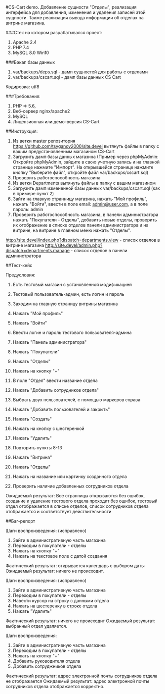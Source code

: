 #CS-Cart demo. Добавление сущности "Отделы", реализация интерфейса для добавления, изменения и удаления записей этой сущности. Также реализация вывода информации об отделах на витрине магазина.

###Стек на котором разрабатывался проект:

1. Apache 2.4
2. PHP 7.4
3. MySQL 8.0 Win10


###Бэкап базы данных

1. var/backups/deps.sql - дамп сущностей для работы с отделами
2. var/backups/cscart.sql - дамп базы данных CS Cart

Кодировка: utf8


###Требования:

1. PHP => 5.6,
2. Веб-сервер nginx/apache2
3. MySQL
4. Лицензионная или демо-версия CS-Cart


##Инструкция:

1. Из ветки master репозитория https://github.com/tsyganov2000/site.devel вытянуть файлы в папку с вашим предустановленным магазином CS-Cart
2. Загрузить дамп базы данных магазина (Пример через phpMyAdmin: Откройте phpMyAdmin, зайдите в свою учетную запись и на главной странице нажмите "Импорт". На открывшейся странице нажмите кнопку "Выберите файл", откройте файл var/backups/cscart.sql)
3. Проверить работоспособность магазина
4. Из ветки Departments вытянуть файлы в папку с вашим магазином
5. Загрузить дамп измененной базы данных var/backups/cscart.sql (как в примере пункт 2)
6. Зайти на главную странницу магазина, нажать "Мой профиль", нажать "Войти", ввести в поле email: admin@user.com, а в поле пароль: admin
7. Проверить работоспособность магазина, в панели администратора нажать "Покупатели - Отделы", добавить новые отделы, проверить их отображение в списке отделов панели администратора и на витрине, на витрине в главном меню нажать "Отделы".

http://site.devel/index.php?dispatch=departments.view - список отделов в витрине магазина
http://site.devel/admin.php?dispatch=departments.manage - список отделов в панели администратора


##Тест-кейс

Предусловия:
1. Есть тестовый магазин с установленной модификацией
2. Тестовый пользователь-админ, есть логин и пароль

1. Заходим на главную страницу витрины магазина
2. Нажать "Мой профиль"
3. Нажать "Войти"
4. Ввести логин и пароль тестового пользователя-админа
5. Нажать "Панель администратора"
6. Нажать "Покупатели"
7. Нажать "Отделы"
8. Нажать на кнопку "+"
9. В поле "Отдел" ввести название отдела
10. Нажать "Добавить сотрудников отдела"
11. Выбрать двух пользователей, с помощью маркеров справа
12. Нажать "Добавить пользователей и закрыть"
13. Нажать "Создать"
14. Нажать на кнопку с шестеренкой
15. Нажать "Удалить"
16. Повторить пункты 8-13
17. Нажать "Витрина"
18. Нажать "Отделы"
19. Нажать на название или картинку созданного отдела
20. Проверить наличие добавленных сотрудников отдела

Ожидаемый результат: Все странницы открываются без ошибок, создание и удаление тестового отдела проходит без ошибок, тестовый отдел отображается в списке отделов, список сотрудников отдела отображается и соответствует действительности


##Баг-репорт

Шаги воспроизведения: (исправлено)
1. Зайти в административную часть магазина
2. Переходим в покупатели - отделы
3. Нажать на кнопку "+"
4. Нажать на текстовое поле с датой создания

Фактический результат: открывается календарь с выбором даты
Ожидаемый результат: ничего не происходит.


Шаги воспроизведения: (исправлено)
1. Зайти в административную часть магазина
2. Переходим в покупатели - отделы
3. Навести курсор на строку с данными отдела
4. Нажать на шестеренку в строке отдела
5. Нажать "Удалить"

Фактический результат: ничего не происходит
Ожидаемый результат: выбранный отдел удаляется.


Шаги воспроизведения:
1. Зайти в административную часть магазина
2. Переходим в покупатели - отделы
3. Нажать на кнопку "+"
4. Добавить руководителя отдела
5. Добавить сотруджников отдела

Фактический результат: адрес электронной почты сотрудников отдела не отображается
Ожидаемый результат: адрес электронной почты сотрудников отдела отображается корректно.

